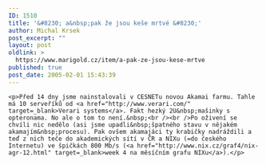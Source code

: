 ```yaml
---
ID: 1510
title: '&#8230; a&nbsp;pak že jsou keše mrtvé &#8230;'
author: Michal Krsek
post_excerpt: ""
layout: post
oldlink: >
  https://www.marigold.cz/item/a-pak-ze-jsou-kese-mrtve
published: true
post_date: 2005-02-01 15:43:39
---
```

	<p>Před 14 dny jsme nainstalovali v CESNETu novou Akamai farmu. Tahle má 10 serveříků od <a href="http://www.verari.com/"  target=_blank>Verari systems</a>. Fakt hezký 2U&nbsp;mašinky s opteronama. No ale o tom to není.&nbsp;<br /><br />Po oživení se chvíli nic nedělo (asi jsme upadli&nbsp;špatného stavu v nějakém akamajím&nbsp;procesu). Pak ovšem akamajáci ty krabičky nadráždili a teď z nich teče do akademických sítí v ČR a NIXu (=do českého Internetu) ve špičkách 800 Mb/s (<a href="http://www.nix.cz/graf4/nix-agr-12.html" target=_blank>week 4 na měsíčním grafu NIXu</a>).</p>